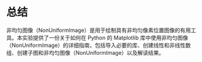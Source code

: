 # 总结

非均匀图像（NonUniformImage）是用于绘制具有非均匀像素位置图像的有用工具。本实验提供了一份关于如何在 Python 的 Matplotlib 库中使用非均匀图像（NonUniformImage）的详细指南，包括导入必要的库、创建线性和非线性数组、创建子图和非均匀图像（NonUniformImage）以及解读结果。
